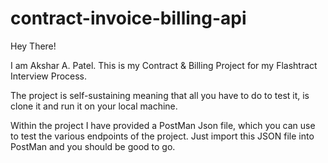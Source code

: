 # contract-invoice-billing-api

Hey There!

I am Akshar A. Patel. This is my Contract & Billing Project for my Flashtract Interview Process.

The project is self-sustaining meaning that all you have to do to test it, is clone it and run it on your local machine.

Within the project I have provided a PostMan Json file, which you can use to test the various endpoints of the project. Just import this JSON file into PostMan and you should be good to go.
